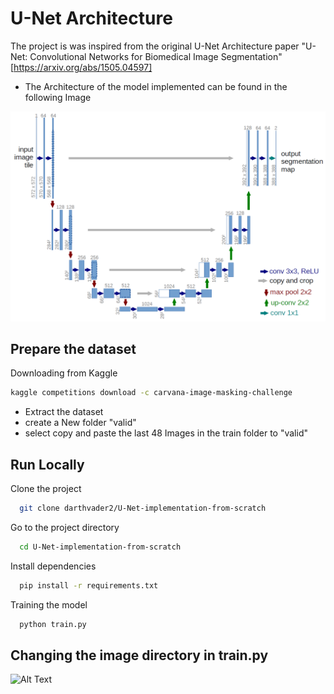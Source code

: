 # U-Net Architecture 

The project is was inspired from the original U-Net Architecture paper "U-Net: Convolutional Networks for Biomedical 
Image Segmentation"[https://arxiv.org/abs/1505.04597]

- The Architecture of the model implemented can be found in the following Image


![Alt text](images/u-net-architecture.png?raw=true "Optional Title")

## Prepare the dataset

Downloading from Kaggle

```bash
kaggle competitions download -c carvana-image-masking-challenge
```
- Extract the dataset 
- create a New folder "valid"
- select copy and paste the last 48 Images in the train folder to "valid"

## Run Locally

Clone the project

```bash
  git clone darthvader2/U-Net-implementation-from-scratch
```

Go to the project directory

```bash
  cd U-Net-implementation-from-scratch
```

Install dependencies

```bash
  pip install -r requirements.txt
```

Training the model

```bash
  python train.py
```

## Changing the image directory in train.py

![Alt Text]("images/carbon.png)

